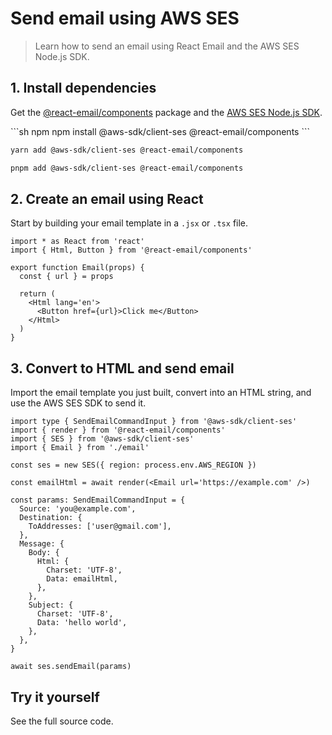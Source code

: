 # Send email using AWS SES

> Learn how to send an email using React Email and the AWS SES Node.js SDK.

## 1. Install dependencies

Get the [@react-email/components](https://www.npmjs.com/package/@react-email/components) package and the [AWS SES Node.js SDK](https://docs.aws.amazon.com/AWSJavaScriptSDK/v3/latest/clients/client-ses/).

<CodeGroup>
  ```sh npm
  npm install @aws-sdk/client-ses @react-email/components
  ```

```sh yarn
yarn add @aws-sdk/client-ses @react-email/components
```

```sh pnpm
pnpm add @aws-sdk/client-ses @react-email/components
```

</CodeGroup>

## 2. Create an email using React

Start by building your email template in a `.jsx` or `.tsx` file.

```tsx email.tsx
import * as React from 'react'
import { Html, Button } from '@react-email/components'

export function Email(props) {
  const { url } = props

  return (
    <Html lang='en'>
      <Button href={url}>Click me</Button>
    </Html>
  )
}
```

## 3. Convert to HTML and send email

Import the email template you just built, convert into an HTML string, and use the AWS SES SDK to send it.

```tsx
import type { SendEmailCommandInput } from '@aws-sdk/client-ses'
import { render } from '@react-email/components'
import { SES } from '@aws-sdk/client-ses'
import { Email } from './email'

const ses = new SES({ region: process.env.AWS_REGION })

const emailHtml = await render(<Email url='https://example.com' />)

const params: SendEmailCommandInput = {
  Source: 'you@example.com',
  Destination: {
    ToAddresses: ['user@gmail.com'],
  },
  Message: {
    Body: {
      Html: {
        Charset: 'UTF-8',
        Data: emailHtml,
      },
    },
    Subject: {
      Charset: 'UTF-8',
      Data: 'hello world',
    },
  },
}

await ses.sendEmail(params)
```

## Try it yourself

<Card title="AWS SES example" icon="arrow-up-right-from-square" iconType="duotone" href="https://github.com/resend/react-email/tree/main/examples/aws-ses">
  See the full source code.
</Card>
